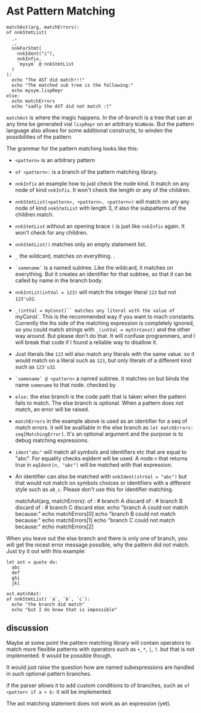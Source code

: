 # Ast Pattern Matching


    matchAst(arg, matchErrors):
    of nnkStmtList(
      _,
      _,
      nnkForStmt(
        nnkIdent("i"),
        nnkInfix,
        `mysym` @ nnkStmtList
      )
    ):
      echo "The AST did match!!!"
      echo "The matched sub tree is the following:"
      echo mysym.lispRepr
    else:
      echo matchErrors
      echo "sadly the AST did not match :("


`matchAst` is where the magic happens. In the of-branch is a tree that
can at any time be generated vial `lispRepr` on an arbitrary
`NimNode`. But the pattern language also allows for some additional
constructs, to winden the possibilities of the pattern.


The grammar for the pattern matching looks like this:

  * ``<pattern>`` is an arbitrary pattern

  * ``of <pattern>:`` is a branch of the pattern matching library.

  * ``nnkInfix`` an example how to just check the node kind. It match
    on any node of kind ``nnkInfix``. It won't check the length or any
    of the children.

  * ``nnkStmtList(<pattern>, <pattern>, <pattern>)`` will match on any
    any node of kind `nnkStmtList` with length 3, if also the
    subpatterns of the children match.

  * ``nnkStmtList`` without an opening brace `(` is just like
    ``nnkInfix`` again. It won't check for any children.

  * ``nnkStmtList()`` matches only an empty statement list.

  * `_` the wildcard, matches on everything.
  .
  * `` `somename` `` is a named subtree. Like the wildcard, it matches
    on everything. But it creates an identifier for that subtree, so that
    it can be called by name in the branch body.

  * ``nnkIntLit(intVal = 123)`` will match the integer literal `123` but
    not ``123'u32``.

  * `_(intVal = myConst)`` matches any literal with the value of
    `myConst`. This is the recommended way if you want to mach
    constants. Currently the lhs side of the matching expression is
    completely ignored, so you could match strings with ``_(intVal =
    myStrConst)`` and the other way around. But please don't do
    that. It will confuse programmers, and I will break that code if
    I found a reliable way to disallow it.

  * Just literals like `123` will also match any literals with the
    same value. so it would match on a literal such as `123`, but only
    literals of a different kind such as ``123'u32``.

  * `` `somename` @ <pattern> `` a named subtree. it matches on
    _<pattern>_ but binds the name `somename` to that node.
    checked by _<pattern>_

  * ``else:`` the else branch is the code path that is taken when the
    pattern fails to match. The else branch is optional. When a
    pattern does not match, an error will be raised.

  * `matchErrors` in the example above is used as an identifier for a
    seq of match errors. it will be avalilable in the else branch as
    ``let matchErrors: seq[MatchingError]``. It's an optional argument
    and the purpose is to debug matching expressions.

  * ``ident"abc"`` will match all symbols and identifiers etc that are
    equal to "abc". For equality checks eqIdent will be used. A node
    `n` that returns true in ``eqIdent(n, "abc")`` will be matched
    with that expression.

  * An identifier can also be matched with ``nnkIdent(strVal =
    "abc")`` but that would not match on symbols choices or identifiers with a
    different style such as `aB_c`. Please don't use this for
    identifier matching.


    matchAst(arg, matchErrors):
    of <pattern>: # branch A
      discard
    of <pattern>: # branch B
      discard
    of <pattern>: # branch C
      discard
    else:
      echo "branch A could not match because:"
      echo matchErrors[0]
      echo "branch B could not match because:"
      echo matchErrors[1]
      echo "branch C could not match because:"
      echo matchErrors[2]


When you leave out the else branch and there is only one of branch,
you will get the nicest error message possible, why the pattern did
not match.  Just try it out with this example:


    let ast = quote do:
      abc
      def
      ghi
      jkl

    ast.matchAst:
    of nnkStmtList( `a`, `b`, `c`):
      echo "the branch did match"
      echo "but I do know that is impossible"


## discussion

Maybe at some point the pattern matching library will contain
operators to match more flexible patterns with operators such as `+`,
`*`, `|`, `?`. but that is not implemented. It would be possible though.

It would just raise the question how are named subexpressions are
handled in such optional pattern branches.

if the parser allows it to add custom conditions to of branches, such
as ``of <patter> if a > b:`` it will be implemented.


The ast matching statement does not work as an expression (yet).
